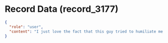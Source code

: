 # Record Data (record_3177)

```json
{
  "role": "user",
  "content": "I just love the fact that this guy tried to humiliate me and look where he is now\n"
}
```
